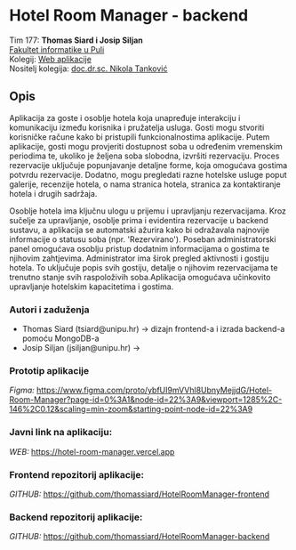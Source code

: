 # **Hotel Room Manager - backend**

Tim 177: **Thomas Siard i Josip Siljan**\
[Fakultet informatike u Puli](https://fipu.unipu.hr)\
Kolegij: [Web aplikacije](https://www.notion.so/Web-aplikacije-7ba8350d498546a78812399024edac44)\
Nositelj kolegija: [doc.dr.sc. Nikola Tanković](https://www.notion.so/fiputreca/Kontakt-stranica-875574d1b92248b1a8e90dae52cd29a9)

## **Opis**

Aplikacija za goste i osoblje hotela koja unapređuje interakciju i komunikaciju između korisnika i pružatelja usluga. Gosti mogu stvoriti korisničke račune kako bi pristupili funkcionalnostima aplikacije. Putem aplikacije, gosti mogu provjeriti dostupnost soba u određenim vremenskim periodima te, ukoliko je željena soba slobodna, izvršiti rezervaciju. Proces rezervacije uključuje popunjavanje detaljne forme, koja omogućava gostima potvrdu rezervacije. Dodatno, mogu pregledati razne hotelske usluge poput galerije, recenzije hotela, o nama stranica hotela, stranica za kontaktiranje hotela i drugih sadržaja.

Osoblje hotela ima ključnu ulogu u prijemu i upravljanju rezervacijama. Kroz sučelje za upravljanje, osoblje prima i evidentira rezervacije u backend sustavu, a aplikacija se automatski ažurira kako bi odražavala najnovije informacije o statusu soba (npr. 'Rezervirano'). Poseban administratorski panel omogućava osoblju pristup dodatnim informacijama o gostima te njihovim zahtjevima. Administrator ima širok pregled aktivnosti i gostiju hotela. To uključuje popis svih gostiju, detalje o njihovim rezervacijama te trenutno stanje svih raspoloživih soba.Aplikacija omogućava učinkovito upravljanje hotelskim kapacitetima i gostima.

### **Autori i zaduženja**

<ul>
    <li>Thomas Siard (tsiard@unipu.hr) -> dizajn frontend-a i izrada backend-a pomoću MongoDB-a</li>
    <li>Josip Siljan (jsiljan@unipu.hr) -></li>
</ul>

### **Prototip aplikacije**

_Figma:_ https://www.figma.com/proto/ybfUI9mVVhl8UbnyMejjdG/Hotel-Room-Manager?page-id=0%3A1&node-id=22%3A9&viewport=1285%2C-146%2C0.12&scaling=min-zoom&starting-point-node-id=22%3A9

### **Javni link na aplikaciju:**

_WEB:_ https://hotel-room-manager.vercel.app

### Frontend repozitorij aplikacije:

_GITHUB:_ https://github.com/thomassiard/HotelRoomManager-frontend

### Backend repozitorij aplikacije:

_GITHUB:_ https://github.com/thomassiard/HotelRoomManager-backend
